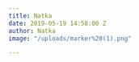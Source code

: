 ```yaml
---
title: Natka
date: 2019-05-19 14:58:00 Z
author: Natka
image: "/uploads/marker%20(1).png"

---
```


